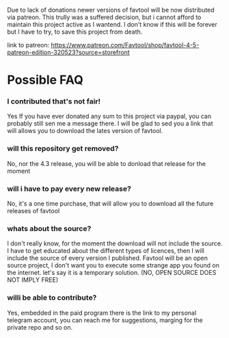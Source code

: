

Due to lack of donations newer versions of favtool will be now distributed via patreon. 
This trully was a suffered decision, but i cannot afford to maintain this project active as I wantend. I don't know if this will be forever but I have to try, to save this project from death. 

link to patreon: https://www.patreon.com/Favtool/shop/favtool-4-5-patreon-edition-320523?source=storefront

# Possible FAQ

### I contributed that's not fair!
Yes If you have ever donated any sum to this project via paypal, you can probably still sen me a message there. I will be glad to sed you a link that will allows you to download the lates version of favtool.

### will this repository get removed?
No, nor the 4.3 release, you will be able to donload that release for the moment 

### will i have to pay every new release?
No, it's a one time purchase, that will allow you to download all the future releases of favtool

### whats about the source?
I don't really know, for the moment the download will not include the source. I have to get educated about the different types of licences, then I will include the source of every version I published. Favtool will be an open source project, I don't want you to execute some strange app you found on the internet. let's say it is a temporary solution. (NO, OPEN SOURCE DOES NOT IMPLY FREE)

### willi be able to contribute?
Yes, embedded in the paid program there is the link to my personal telegram account, you can reach me for suggestions, marging for the private repo and so on.


